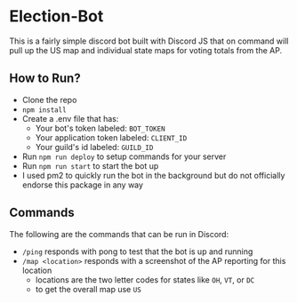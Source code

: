 # Election-Bot

This is a fairly simple discord bot built with Discord JS that on command will pull up the US map and individual state maps for voting totals from the AP.

## How to Run?

- Clone the repo
- `npm install`
- Create a .env file that has:
  - Your bot's token labeled: `BOT_TOKEN`
  - Your application token labeled: `CLIENT_ID`
  - Your guild's id labeled: `GUILD_ID`
- Run `npm run deploy` to setup commands for your server
- Run `npm run start` to start the bot up
- I used pm2 to quickly run the bot in the background but do not officially endorse this package in any way

## Commands

The following are the commands that can be run in Discord:

- `/ping` responds with pong to test that the bot is up and running
- `/map <location>` responds with a screenshot of the AP reporting for this location
  - locations are the two letter codes for states like `OH`, `VT`, or `DC`
  - to get the overall map use `US`

